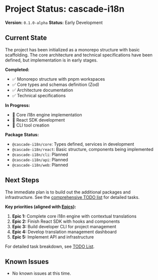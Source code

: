 # Project Status: cascade-i18n

**Version:** `0.1.0-alpha`
**Status:** Early Development

## Current State

The project has been initialized as a monorepo structure with basic scaffolding. The core architecture and technical specifications have been defined, but implementation is in early stages.

**Completed:**
-   ✅ Monorepo structure with pnpm workspaces
-   ✅ Core types and schemas definition (Zod)
-   ✅ Architecture documentation
-   ✅ Technical specifications

**In Progress:**
-   🔄 Core i18n engine implementation
-   🔄 React SDK development
-   🔄 CLI tool creation

**Package Status:**
-   `@cascade-i18n/core`: Types defined, services in development
-   `@cascade-i18n/react`: Basic structure, components being implemented
-   `@cascade-i18n/cli`: Planned
-   `@cascade-i18n/api`: Planned
-   `@cascade-i18n/web`: Planned

## Next Steps

The immediate plan is to build out the additional packages and infrastructure. See the [comprehensive TODO list](./TODO.md) for detailed tasks.

**Key priorities (aligned with [Epics](./epics.md)):**
1. **Epic 1:** Complete core i18n engine with contextual translations
2. **Epic 2:** Finish React SDK with hooks and components  
3. **Epic 3:** Build developer CLI for project management
4. **Epic 4:** Develop translation management dashboard
5. **Epic 5:** Implement API and infrastructure

For detailed task breakdown, see [TODO List](./TODO.md).

## Known Issues

- No known issues at this time. 